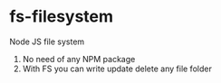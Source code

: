 # fs-filesystem

Node JS file system

1. No need of any NPM package
2. With FS you can write update delete  any file folder 